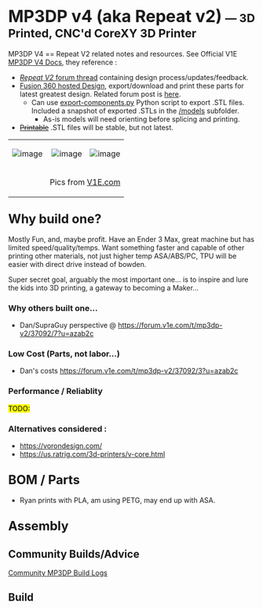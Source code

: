 # <big>MP3DP v4 (aka Repeat v2)</big> <small>— 3D Printed, CNC'd CoreXY 3D Printer</small>

MP3DP V4 == Repeat V2 related notes and resources.  See Official V1E [MP3DP V4 Docs](https://docs.v1e.com/mp3dp), they reference :
-  [*Repeat V2* forum thread](https://forum.v1e.com/t/repeat-v2/33330) containing design process/updates/feedback. 
- [Fusion 360 hosted Design](https://myhub.autodesk360.com/ue29a24ab/g/shares/SH35dfcQT936092f0e43b20f88cb61d3441a), export/download and print these parts for latest greatest design.  Related forum post is [here](https://forum.v1engineering.com/t/repeat-v2/33330/85?u=vicious1).
  - Can use [export-components.py](https://github.com/aaronse/v1engineering-mods/blob/main/mp3dp-v4/scripts/export-components.py) Python script to export .STL files.  Included a snapshot of exported .STLs in the [/models](https://github.com/aaronse/v1engineering-mods/tree/main/mp3dp-v4/models) subfolder.  
    - As-is models will need orienting before splicing and printing.
- ~~[Printable](https://www.printables.com/model/282346-mp3dp-v4)~~ .STL files will be stable, but not latest.


<table style="width:100%" border=0><tr>
<td with="33%">

![image](https://docs.v1e.com/img/mp3dpv4/mp3dpv4_2.jpg)

</td>
<td width="33%">

![image](https://docs.v1e.com/img/mp3dpv4/mp3dpv4_3.webp)

</td>

<td width="33%">

![image](https://docs.v1e.com/img/mp3dpv4/mp3dpv4_4.webp)

</td>
</tr>
<tr>
<td colspan=3 style="text-align:right">

Pics from [V1E.com](https://docs.v1e.com/mp3dp)

</td>
</tr>
</table>




## <big>Why build one?</big>
Mostly Fun, and, maybe profit.  Have an Ender 3 Max, great machine but has limited speed/quality/temps.  Want something faster and capable of other printing other materials, not just higher temp ASA/ABS/PC, TPU will be easier with direct drive instead of bowden.  

Super secret goal, arguably the most important one...  is to inspire and lure the kids into 3D printing, a gateway to becoming a Maker...

### **Why others built one...**
- Dan/SupraGuy perspective @ https://forum.v1e.com/t/mp3dp-v2/37092/7?u=azab2c


### **Low Cost (Parts, not labor...)**

- Dan's costs https://forum.v1e.com/t/mp3dp-v2/37092/3?u=azab2c

### Performance / Reliablity

<mark>TODO:</mark>

### Alternatives considered :
- https://vorondesign.com/
- https://us.ratrig.com/3d-printers/v-core.html


## <big>BOM / Parts</big>
- Ryan prints with PLA, am using PETG, may end up with ASA.


## <big>Assembly</big>





## Community Builds/Advice

[Community MP3DP Build Logs](https://forum.v1e.com/search?expanded=true&q=%23mostly-printed-3d-printer-mp3dp%3Ayour-builds-mp3dp)




## Build 


<br/><br/><br/>
